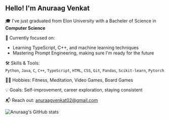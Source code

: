 ## Hello! I'm **Anuraag Venkat**
🎓 I've just graduated from Elon University with a Bacheler of Science in **Computer Science**

🧠 Currently focused on:  
  - Learning TypeScript, C++, and machine learning techniques
  - Mastering Prompt Engineering, making sure I'm ready for the future  

🛠️ Skills & Tools:  
  `Python`,  `Java`, `C`, `C++`, 
  `TypeScript`, `HTML`, `CSS`, `Git`, 
  `Pandas`, `Scikit-learn`, `Pytorch`

🏋️‍♂️ Hobbies: Fitness, Meditation, Video Games, Board Games

💡 Goals: Self-improvement, career exploration, staying consistent  

📬 Reach out: [anuraagvenkat02@gmail.com](mailto:anuraagvenkat02@gmail.com)


![Anuraag's GitHub stats](https://github-readme-stats.vercel.app/api?username=anuraagvenkat&show_icons=true&theme=dark)


<!--





**AnuVen/anuven** is a ✨ _special_ ✨ repository because its `README.md` (this file) appears on your GitHub profile.

Here are some ideas to get you started:

- 🔭 I’m currently working on ...
- 🌱 I’m currently learning ...
- 👯 I’m looking to collaborate on ...
- 🤔 I’m looking for help with ...
- 💬 Ask me about ...
- 📫 How to reach me: ...
- 😄 Pronouns: ...
- ⚡ Fun fact: ...
-->
